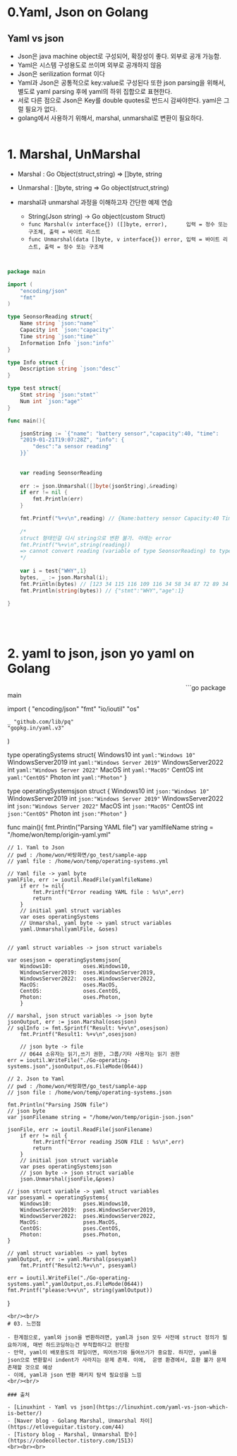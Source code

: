 
# 0.Yaml, Json on Golang

## Yaml vs json
- Json은 java machine object로 구성되어, 확장성이 좋다. 외부로 공개 가능함. 
- Yaml은 시스템 구성용도로 쓰이며 외부로 공개하지 않음
- Json은 serilization format 이다
- Yaml과 Json은 공통적으로 key:value로 구성된다 또한 json parsing을 위해서, 별도로 yaml parsing 후에 yaml의 하위 집합으로 표현한다.
- 서로 다른 점으로 Json은 Key를 double quotes로 반드시 감싸야한다. yaml은 그럴 필요가 없다.
- golang에서 사용하기 위해서, marshal, unmarshal로 변환이 필요하다.<br/><br/>

# 1. Marshal, UnMarshal
- Marshal   : Go Object(struct,string) => []byte, string
- Unmarshal : []byte, string => Go object(struct,string)

- marshal과 unmarshal 과정을 이해하고자 간단한 예제 연습
  - String(Json string) -> Go object(custom Struct)
  - `func Marshal(v interface{}) ([]byte, error),      입력 = 정수 또는 구조체, 출력 = 바이트 리스트`<br/>
  - `func Unmarshal(data []byte, v interface{}) error, 입력 = 바이트 리스트, 출력 = 정수 또는 구조체`


```go


package main

import (
	"encoding/json"
	"fmt"
)

type SeonsorReading struct{
	Name string `json:"name"`
	Capacity int `json:"capacity"`
	Time string `json:"time"`
	Information Info `json:"info"`
}

type Info struct {
	Description string `json:"desc"`
}

type test struct{
	Stmt string `json:"stmt"`
	Num int `json:"age"`
}

func main(){

	jsonString := `{"name": "battery sensor","capacity":40, "time":
	"2019-01-21T19:07:28Z", "info": {
		"desc":"a sensor reading"
	}}`
	
	
	var reading SeonsorReading
	
	err := json.Unmarshal([]byte(jsonString),&reading)
	if err != nil {
		fmt.Println(err)
	} 

	fmt.Printf("%+v\n",reading) // {Name:battery sensor Capacity:40 Time:2019-01-21T19:07:28Z Information:{Description:a sensor reading}}
	
	/* 
	struct 형태인걸 다시 string으로 변환 불가. 아래는 error
	fmt.Printf("%+v\n",string(reading))
	=> cannot convert reading (variable of type SeonsorReading) to type string
	*/
	
	var i = test{"WHY",1}
	bytes, _ := json.Marshal(i);
	fmt.Println(bytes) // [123 34 115 116 109 116 34 58 34 87 72 89 34 44 34 97 103 101 34 58 49 125]
	fmt.Println(string(bytes)) // {"stmt":"WHY","age":1}
	
}
```
<br/><br/>
# 2. yaml to json, json yo yaml on Golang
<image source = "https://github.com/wonjae124/Devops/blob/main/image/%EC%8A%A4%ED%81%AC%EB%A6%B0%EC%83%B7%202023-03-07%2015-59-11.png?raw=true" width=400>
```go
package main

import (
	"encoding/json"
	"fmt"
	"io/ioutil"
	"os"

	_ "github.com/lib/pq"
	"gopkg.in/yaml.v3"
)

type operatingSystems struct{
	Windows10			int `yaml:"Windows 10"`
	WindowsServer2019 	int `yaml:"Windows Server 2019"`
	WindowsServer2022  	int `yaml:"Windows Server 2022"`
	MacOS 				int `yaml:"MacOS"`
	CentOS 				int `yaml:"CentOS"`
	Photon				int `yaml:"Photon"`
}

type operatingSystemsjson struct {
	Windows10 			int `json:"Windows 10"`
	WindowsServer2019 	int `json:"Windows Server 2019"`
	WindowsServer2022  	int `json:"Windows Server 2022"`
	MacOS 				int `json:"MacOS"`
	CentOS 				int `json:"CentOS"`
	Photon				int `json:"Photon"`
} 

func main(){
	fmt.Println("Parsing YAML file")
	var yamlfileName string = "/home/won/temp/origin-yaml.yml"


	// 1. Yaml to Json
	// pwd : /home/won/바탕화면/go_test/sample-app
	// yaml file : /home/won/temp/operating-systems.yml

	// Yaml file -> yaml byte
	yamlFile, err := ioutil.ReadFile(yamlfileName)
		if err != nil{ 
			fmt.Printf("Error reading YAML file : %s\n",err)
			return
		}
		// initial yaml struct variables 
		var oses operatingSystems 
		// Unmarshal, yaml byte -> yaml struct variables 
		yaml.Unmarshal(yamlFile, &oses) 


	// yaml struct variables -> json struct variabels 

	var osesjson = operatingSystemsjson{
		Windows10: 			oses.Windows10,
		WindowsServer2019:	oses.WindowsServer2019,
		WindowsServer2022: 	oses.WindowsServer2022,
		MacOS: 				oses.MacOS,
		CentOS:				oses.CentOS,
		Photon:				oses.Photon,
		}
		
	// marshal, json struct variables -> json byte
	jsonOutput, err := json.Marshal(osesjson)
	// sqlInfo := fmt.Sprintf("Result: %+v\n",osesjson) 
		fmt.Printf("Result1: %+v\n",osesjson) 

		// json byte -> file
		// 0644 소유자는 읽기,쓰기 권한, 그룹/기타 사용자는 읽기 권한
	err = ioutil.WriteFile("./Go-operating-systems.json",jsonOutput,os.FileMode(0644))

	// 2. Json to Yaml
	// pwd : /home/won/바탕화면/go_test/sample-app
	// json file : /home/won/temp/operating-systems.json

	fmt.Println("Parsing JSON file")
	// json byte 
	var jsonFilename string = "/home/won/temp/origin-json.json"
	
	jsonFile, err := ioutil.ReadFile(jsonFilename)
		if err != nil {
			fmt.Printf("Error reading JSON FILE : %s\n",err)
			return
		}
		// initial json struct variable
		var pses operatingSystemsjson
		// json byte -> json struct variable
		json.Unmarshal(jsonFile,&pses)

	// json struct variable -> yaml struct variables
	var psesyaml = operatingSystems{
		Windows10: 		    pses.Windows10,
		WindowsServer2019:  pses.WindowsServer2019,
		WindowsServer2022:  pses.WindowsServer2022,
		MacOS: 				pses.MacOS,
		CentOS:				pses.CentOS,
		Photon:				pses.Photon,	
	}

	// yaml struct variables -> yaml bytes
	yamlOutput, err := yaml.Marshal(psesyaml)
		fmt.Printf("Result2:%+v\n", psesyaml)

	err = ioutil.WriteFile("./Go-operating-systems.yaml",yamlOutput,os.FileMode(0644))
	fmt.Printf("please:%+v\n", string(yamlOutput))
}	
```
<br/><br/>
# 03. 느낀점

- 한계점으로, yaml와 json을 변환하려면, yaml과 json 모두 사전에 struct 정의가 필요하기에, 매번 하드코딩하는건 부적합하다고 판단함
- 만약, yaml이 배포용도의 파일이면, 띄어쓰기와 들여쓰기가 중요함. 하지만, yaml을 json으로 변환할시 indent가 사라지는 문제 존재. 이에,  운영 환경에서, 호환 불가 문제 존재할 것으로 예상
- 이에, yaml과 json 변환 패키지 탐색 필요성을 느낌
<br/><br/>

### 출처

- [Linuxhint - Yaml vs json](https://linuxhint.com/yaml-vs-json-which-is-better/)
- [Naver blog - Golang Marshal, Unmarshal 차이](https://etloveguitar.tistory.com/44)
- [Tistory blog - Marshal, Unmarshal 함수](https://codecollector.tistory.com/1513)
<br><br><br>
